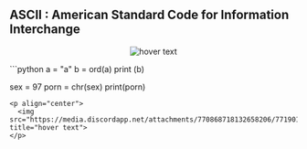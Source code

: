 ## ASCII : American Standard Code for Information Interchange

<p align="center">
  <img src="https://media.discordapp.net/attachments/770868718132658206/771901899288608798/unknown.png" title="hover text">
</p>
```python
a = "a"
b = ord(a)
print (b)

sex = 97
porn = chr(sex)
print(porn)
```
<p align="center">
  <img src="https://media.discordapp.net/attachments/770868718132658206/771901862618071060/unknown.png" title="hover text">
</p>

